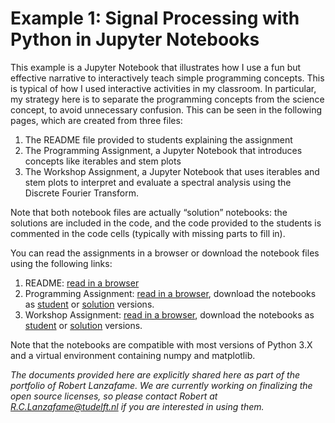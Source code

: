 # Example 1: Signal Processing with Python in Jupyter Notebooks

This example is a Jupyter Notebook that illustrates how I use a fun but effective narrative to interactively teach simple programming concepts. This is typical of how I used interactive activities in my classroom. In particular, my strategy here is to separate the programming concepts from the science concept, to avoid unnecessary confusion. This can be seen in the following pages, which are created from three files:

1. The README file provided to students explaining the assignment
2. The Programming Assignment, a Jupyter Notebook that introduces concepts like iterables and stem plots
3. The Workshop Assignment, a Jupyter Notebook that uses iterables and stem plots to interpret and evaluate a spectral analysis using the Discrete Fourier Transform.

Note that both notebook files are actually “solution” notebooks: the solutions are included in the code, and the code provided to the students is commented in the code cells (typically with missing parts to fill in).

You can read the assignments in a browser or download the notebook files using the following links:

1. README: [read in a browser]()
2. Programming Assignment: [read in a browser](), download the notebooks as [student]() or [solution]() versions.
3. Workshop Assignment: [read in a browser](), download the notebooks as [student]() or [solution]() versions.

Note that the notebooks are compatible with most versions of Python 3.X and a virtual environment containing numpy and matplotlib. 

_The documents provided here are explicitly shared here as part of the portfolio of Robert Lanzafame. We are currently working on finalizing the open source licenses, so please contact Robert at R.C.Lanzafame@tudelft.nl if you are interested in using them._